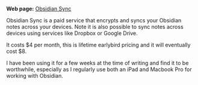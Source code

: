 **Web page:** [Obsidian Sync](https://obsidian.md/sync)

Obsidian Sync is a paid service that encrypts and syncs your Obsidian notes across your devices.
Note it is also possible to sync notes across devices using services like Dropbox or Google Drive.

It costs $4 per month, this is lifetime earlybird pricing and it will eventually cost $8.

I have been using it for a few weeks at the time of writing and find it to be worthwhile, especially as I regularly use both an iPad and Macbook Pro for working with Obsidian.